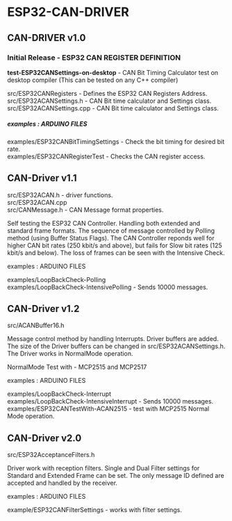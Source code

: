 # ESP32-CAN-DRIVER

## CAN-DRIVER v1.0

### Initial Release - ESP32 CAN REGISTER DEFINITION

**test-ESP32CANSettings-on-desktop** - CAN Bit Timing Calculator test on desktop compiler (This can be tested on any C++ compiler) 

src/ESP32CANRegisters - Defines the ESP32 CAN Registers Address.\
src/ESP32ACANSettings.h - CAN Bit time calculator and Settings class.\
src/ESP32ACANSettings.cpp - CAN Bit time calculator and Settings class.

##### examples : ARDUINO FILES

examples/ESP32CANBitTimingSettings - Check the bit timing for desired bit rate.\
examples/ESP32CANRegisterTest - Checks the CAN register access.


## CAN-Driver v1.1

src/ESP32ACAN.h - driver functions.\
src/ESP32ACAN.cpp\
src/CANMessage.h - CAN Message format properties.

Self testing the ESP32 CAN Controller. Handling both extended and standard frame formats. The sequence of message controlled by Polling method (using Buffer Status Flags). The CAN Controller reponds well for higher CAN bit rates (250 kbit/s and above), but fails for Slow bit rates (125 kbit/s and below). The loss of frames can be seen with the Intensive Check.

examples : ARDUINO FILES

examples/LoopBackCheck-Polling\
examples/LoopBackCheck-IntensivePolling - Sends 10000 messages.


## CAN-Driver v1.2

src/ACANBuffer16.h

Message control method by handling Interrupts. Driver buffers are added. The size of the Driver buffers can be changed in src/ESP32ACANSettings.h. The Driver works in NormalMode operation. 

NormalMode Test with - MCP2515 and MCP2517

examples : ARDUINO FILES

examples/LoopBackCheck-Interrupt\
examples/LoopBackCheck-IntensiveInterrupt - Sends 10000 messages.\
examples/ESP32CANTestWith-ACAN2515 - test with MCP2515 Normal Mode operation.

## CAN-Driver v2.0

src/ESP32AcceptanceFilters.h

Driver work with reception filters. Single and Dual Filter settings for Standard and Extended Frame can be set. The only message ID defined are accepted and handled by the receiver.

examples : ARDUINO FILES

example/ESP32CANFilterSettings - works with filter settings.



